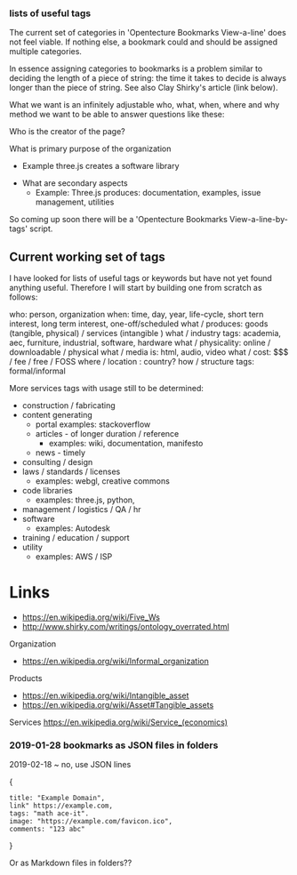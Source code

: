 

### lists of useful tags

The current set of categories in 'Opentecture Bookmarks View-a-line' does not feel viable. If nothing else, a bookmark could and should be assigned multiple categories.

In essence assigning categories to bookmarks is a problem similar to deciding the length of a piece of string: the time it takes to decide is always longer than the piece of string. See also Clay Shirky's article (link below).

What we want is an infinitely adjustable who, what, when, where and why method we want to be able to answer questions like these:

Who is the creator of the page?

What is primary purpose of the organization
- Example three.js creates a software library
* What are secondary aspects
	- Example: Three.js produces: documentation, examples, issue management, utilities

So coming up soon there will be a 'Opentecture Bookmarks View-a-line-by-tags' script.

## Current working set of tags

I have looked for lists of useful tags or keywords but have not yet found anything useful. Therefore I will start by building one from scratch as follows:

who: person, organization
when: time, day, year, life-cycle, short tern interest, long term interest, one-off/scheduled
what / produces: goods (tangible, physical) / services (intangible )
what / industry tags: academia, aec, furniture, industrial, software, hardware
what / physicality: online / downloadable / physical
what / media is: html, audio, video
what / cost: $$$ / fee / free / FOSS
where / location : country?
how / structure tags: formal/informal


More services tags with usage still to be determined:


* construction / fabricating
* content generating
	* portal
		examples: stackoverflow
	* articles - of longer duration / reference
		* examples: wiki, documentation, manifesto
	* news - timely
* consulting / design
* laws / standards / licenses
	* examples: webgl, creative commons
* code libraries
	* examples: three.js, python,
* management / logistics / QA / hr
* software
	* examples: Autodesk
* training / education / support
* utility
	* examples: AWS / ISP



# Links

* https://en.wikipedia.org/wiki/Five_Ws
* http://www.shirky.com/writings/ontology_overrated.html

Organization
* https://en.wikipedia.org/wiki/Informal_organization

Products
* https://en.wikipedia.org/wiki/Intangible_asset
* https://en.wikipedia.org/wiki/Asset#Tangible_assets

Services
https://en.wikipedia.org/wiki/Service_(economics)


### 2019-01-28 bookmarks as JSON files in folders

2019-02-18 ~ no, use JSON lines


{

	title: "Example Domain",
	link" https://example.com,
	tags: "math ace-it".
	image: "https://example.com/favicon.ico",
	comments: "123 abc"

}

Or as Markdown files in folders??



